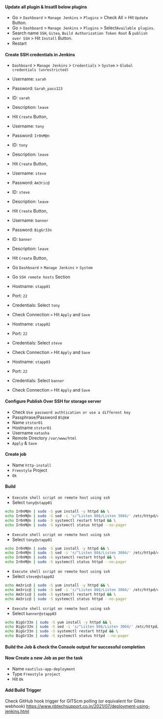 #### Update all plugin & Insatll below plugins

- Go > `Dashboard` > `Manage Jenkins` > `Plugins` > Check All > Hit `Update` Button.
- Go > `Dashboard` > `Manage Jenkins` > `Plugins` > Select`Available plugins`.
- Search name `SSH`, `Gitea`, `Build Authorization Token Root` & `publish over SSH` > Hit `Install` Button.
- Restart

#### Create SSH credentials in Jenkins

- `Dashboard` > `Manage Jenkins` > `Credentials` > `System` > `Global credentials (unrestricted)`
- Username: `sarah`
- Password: `Sarah_pass123`
- ID: `sarah`
- Description: `leave`
- Hit `Create` Button,

- Username: `tony`
- Password: `Ir0nM@n`
- ID: `tony`
- Description: `leave`
- Hit `Create` Button,

- Username: `steve`
- Password: `Am3ric@`
- ID: `steve`
- Description: `leave`
- Hit `Create` Button,

- Username: `banner`
- Password: `BigGr33n`
- ID: `banner`
- Description: `leave`
- Hit `Create` Button,

- Go `Dashboard` > `Manage Jenkins` > `System`
- Go `SSH remote hosts` Section
- Hostname: `stapp01`
- Port: `22`
- Credentials: Select `tony`
- Check Connection `>` Hit `Apply` and `Save`

- Hostname: `stapp02`
- Port: `22`
- Credentials: Select `steve`
- Check Connection `>` Hit `Apply` and `Save`

- Hostname: `stapp03`
- Port: `22`
- Credentials: Select `banner`
- Check Connection `>` Hit `Apply` and `Save`

#### Configure Publish Over SSH for storage server

- Check `Use password authtication or use a different key`
- Passphrase/Password `Bl@kW`
- Name `ststor01`
- Hostname `ststor01`
- Username `natasha`
- Remote Directory `/var/www/html`
- `Apply` & `Save`

#### Create job

- Name `http-install`
- `Freestyle` Project
- `Ok`

#### Build

- `Execute shell script on remote host using ssh`
- Select `tony@stapp01`

```bash
echo Ir0nM@n | sudo -S yum install -y httpd && \
echo Ir0nM@n | sudo -S sed -i 's/^Listen 80$/Listen 3004/' /etc/httpd/conf/httpd.conf && \
echo Ir0nM@n | sudo -S systemctl restart httpd && \
echo Ir0nM@n | sudo -S systemctl status httpd --no-pager
```


- `Execute shell script on remote host using ssh`
- Select `tony@stapp01`

```bash
echo Ir0nM@n | sudo -S yum install -y httpd && \
echo Ir0nM@n | sudo -S sed -i 's/^Listen 80$/Listen 3004/' /etc/httpd/conf/httpd.conf && \
echo Ir0nM@n | sudo -S systemctl restart httpd && \
echo Ir0nM@n | sudo -S systemctl status httpd --no-pager
```

- `Execute shell script on remote host using ssh`
- Select `steve@stapp02`

```bash
echo Am3ric@ | sudo -S yum install -y httpd && \
echo Am3ric@ | sudo -S sed -i 's/^Listen 80$/Listen 3004/' /etc/httpd/conf/httpd.conf && \
echo Am3ric@ | sudo -S systemctl restart httpd && \
echo Am3ric@ | sudo -S systemctl status httpd --no-pager
```

- `Execute shell script on remote host using ssh`
- Select `banner@stapp03`

```bash
echo BigGr33n | sudo -S yum install -y httpd && \
echo BigGr33n | sudo -S sed -i 's/^Listen 80$/Listen 3004/' /etc/httpd/conf/httpd.conf && \
echo BigGr33n | sudo -S systemctl restart httpd && \
echo BigGr33n | sudo -S systemctl status httpd --no-pager
```

#### Build the Job & check the Console output for successful completion

#### Now Create a new Job as per the task

- Name `nautilus-app-deployment`
- Type `Freestyle project`
- Hit `Ok`

#### Add Build Trigger
Check GitHub hook trigger for GITScm polling (or equivalent for Gitea webhook)
https://www.nbtechsupport.co.in/2021/07/deployment-using-jenkins.html
